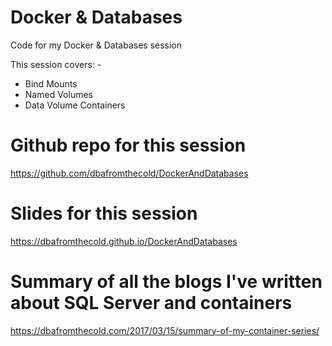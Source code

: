 # Docker & Databases

Code for my Docker & Databases session

This session covers: -
- Bind Mounts
- Named Volumes
- Data Volume Containers


# Github repo for this session
https://github.com/dbafromthecold/DockerAndDatabases


# Slides for this session
https://dbafromthecold.github.io/DockerAndDatabases


# Summary of all the blogs I've written about SQL Server and containers
https://dbafromthecold.com/2017/03/15/summary-of-my-container-series/